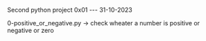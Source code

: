 Second python project 0x01 --- 31-10-2023


0-positive_or_negative.py -> check wheater a number is positive or negative or zero
